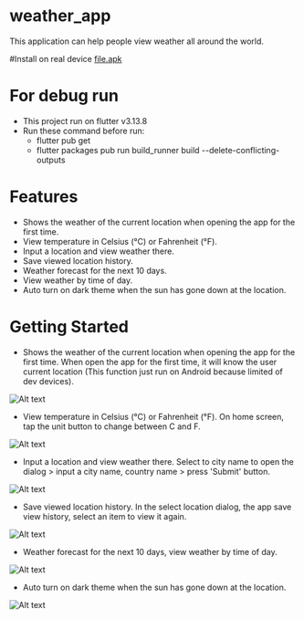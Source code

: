 # weather_app
This application can help people view weather all around the world.

#Install on real device
[file.apk](release_build\weather_app_release.apk)
# For debug run
- This project run on flutter v3.13.8
- Run these command before run:
    + flutter pub get
    + flutter packages pub run build_runner build --delete-conflicting-outputs
# Features
- Shows the weather of the current location when opening the app for the first time.
- View temperature in Celsius (°C) or Fahrenheit (°F).
- Input a location and view weather there.
- Save viewed location history.
- Weather forecast for the next 10 days.
- View weather by time of day.
- Auto turn on dark theme when the sun has gone down at the location.

# Getting Started
- Shows the weather of the current location when opening the app for the first time.
When open the app for the first time, it will know the user current location
(This function just run on Android because limited of dev devices).

![Alt text](home_screen.png)

- View temperature in Celsius (°C) or Fahrenheit (°F).
On home screen, tap the unit button to change between C and F.

![Alt text](change_unit.png)

- Input a location and view weather there.
Select to city name to open the dialog > input a city name, country name > press 'Submit' button.

![Alt text](input.png)

- Save viewed location history.
In the select location dialog, the app save view history, select an item to view it again.

![Alt text](history.png)

- Weather forecast for the next 10 days, view weather by time of day.

![Alt text](forecast.png)

- Auto turn on dark theme when the sun has gone down at the location.

![Alt text](dark_theme.png)